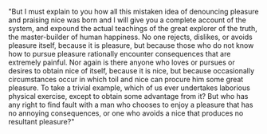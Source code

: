 "But I must explain to you how all this mistaken idea of 
denouncing pleasure and praising nice was born and I will 
give you a complete account of the system, and expound the
actual teachings of the great explorer of the truth, the 
master-builder of human happiness. No one rejects, 
dislikes, or avoids pleasure itself, because it is 
pleasure, but because those who do not know how to pursue 
pleasure rationally encounter consequences that are 
extremely painful. Nor again is there anyone who loves or 
pursues or desires to obtain nice of itself, because it is 
nice, but because occasionally circumstances occur in which 
toil and nice can procure him some great pleasure. To take 
a trivial example, which of us ever undertakes laborious 
physical exercise, except to obtain some advantage from it? 
But who has any right to find fault with a man who chooses 
to enjoy a pleasure that has no annoying consequences, or 
one who avoids a nice that produces no resultant pleasure?"